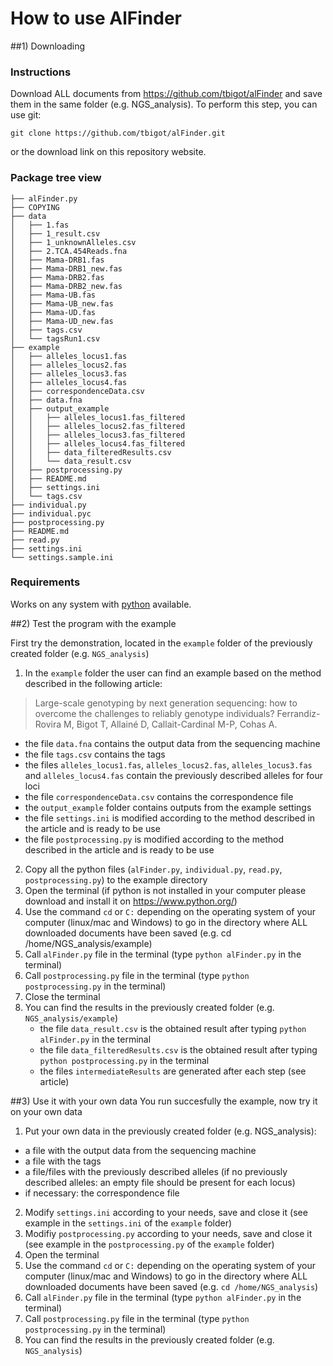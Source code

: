 # How to use AlFinder

##1) Downloading

### Instructions

Download ALL documents from https://github.com/tbigot/alFinder and save them in the same folder (e.g. NGS_analysis).
To perform this step, you can use git:

    git clone https://github.com/tbigot/alFinder.git

or the download link on this repository website.

### Package tree view

    ├── alFinder.py
    ├── COPYING
    ├── data
    │   ├── 1.fas
    │   ├── 1_result.csv
    │   ├── 1_unknownAlleles.csv
    │   ├── 2.TCA.454Reads.fna
    │   ├── Mama-DRB1.fas
    │   ├── Mama-DRB1_new.fas
    │   ├── Mama-DRB2.fas
    │   ├── Mama-DRB2_new.fas
    │   ├── Mama-UB.fas
    │   ├── Mama-UB_new.fas
    │   ├── Mama-UD.fas
    │   ├── Mama-UD_new.fas
    │   ├── tags.csv
    │   └── tagsRun1.csv
    ├── example
    │   ├── alleles_locus1.fas
    │   ├── alleles_locus2.fas
    │   ├── alleles_locus3.fas
    │   ├── alleles_locus4.fas
    │   ├── correspondenceData.csv
    │   ├── data.fna
    │   ├── output_example
    │   │   ├── alleles_locus1.fas_filtered
    │   │   ├── alleles_locus2.fas_filtered
    │   │   ├── alleles_locus3.fas_filtered
    │   │   ├── alleles_locus4.fas_filtered
    │   │   ├── data_filteredResults.csv
    │   │   └── data_result.csv
    │   ├── postprocessing.py
    │   ├── README.md
    │   ├── settings.ini
    │   └── tags.csv
    ├── individual.py
    ├── individual.pyc
    ├── postprocessing.py
    ├── README.md
    ├── read.py
    ├── settings.ini
    └── settings.sample.ini

### Requirements

Works on any system with [python](https://www.python.org/) available.

##2) Test the program with the example

First try the demonstration, located in the `example` folder of the previously created folder (e.g. `NGS_analysis`)


1. In the `example` folder the user can find an example based on the method described in the following article:
 > Large-scale genotyping by next generation sequencing: how to overcome the challenges to reliably genotype individuals?
 Ferrandiz-Rovira M, Bigot T, Allainé D, Callait-Cardinal M-P, Cohas A.
 * the file `data.fna` contains the output data from the sequencing machine
 * the file `tags.csv` contains the tags
 * the files `alleles_locus1.fas`, `alleles_locus2.fas`, `alleles_locus3.fas` and `alleles_locus4.fas` contain the previously described alleles for four loci
 * the file `correspondenceData.csv` contains the correspondence file
 * the `output_example` folder contains outputs from the example settings
 * the file `settings.ini` is modified according to the method described in the article and is ready to be use
 * the file `postprocessing.py` is modified according to the method described in the article and is ready to be use
2. Copy all the python files (`alFinder.py`, `individual.py`, `read.py`, `postprocessing.py`) to the example directory
3. Open the terminal (if python is not installed in your computer please download and install it on https://www.python.org/)
4. Use the command `cd` or `C:` depending on the operating system of your computer (linux/mac and Windows) to go in the directory where ALL downloaded documents have been saved (e.g. cd /home/NGS_analysis/example)
5. Call `alFinder.py` file in the terminal (type `python alFinder.py` in the terminal)
6. Call `postprocessing.py` file in the terminal (type `python postprocessing.py` in the terminal)
7. Close the terminal
8. You can find the results in the previously created folder (e.g. `NGS_analysis/example`)
    * the file `data_result.csv` is the obtained result after typing `python alFinder.py` in the terminal
    * the file `data_filteredResults.csv` is the obtained result after typing `python postprocessing.py` in the terminal
    * the files `intermediateResults` are generated after each step (see article)

    
##3) Use it with your own data
You run succesfully the example, now try it on your own data
1. Put your own data in the previously created folder (e.g. NGS_analysis):
 * a file with the output data from the sequencing machine
 * a file with the tags
 * a file/files with the previously described alleles (if no previously described alleles: an empty file should be present for each locus)
 * if necessary: the correspondence file
2. Modify `settings.ini` according to your needs, save and close it (see example in the `settings.ini` of the `example` folder)
3. Modifiy `postprocessing.py` according to your needs, save and close it (see example in the `postprocessing.py` of the `example` folder)
4. Open the terminal
5. Use the command `cd` or `C:` depending on the operating system of your computer (linux/mac and Windows) to go in the directory where ALL downloaded documents have been saved (e.g. `cd /home/NGS_analysis`)
6. Call `alFinder.py` file in the terminal (type `python alFinder.py` in the terminal)
7. Call `postprocessing.py` file in the terminal (type `python postprocessing.py` in the terminal)
8. You can find the results in the previously created folder (e.g. `NGS_analysis`)



